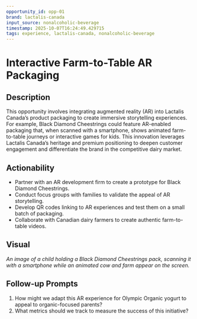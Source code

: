 ```yaml
---
opportunity_id: opp-01
brand: lactalis-canada
input_source: nonalcoholic-beverage
timestamp: 2025-10-07T16:24:49.429715
tags: experience, lactalis-canada, nonalcoholic-beverage
---
```


# Interactive Farm-to-Table AR Packaging

## Description

This opportunity involves integrating augmented reality (AR) into Lactalis Canada’s product packaging to create immersive storytelling experiences. For example, Black Diamond Cheestrings could feature AR-enabled packaging that, when scanned with a smartphone, shows animated farm-to-table journeys or interactive games for kids. This innovation leverages Lactalis Canada’s heritage and premium positioning to deepen customer engagement and differentiate the brand in the competitive dairy market.

## Actionability

- Partner with an AR development firm to create a prototype for Black Diamond Cheestrings.
- Conduct focus groups with families to validate the appeal of AR storytelling.
- Develop QR codes linking to AR experiences and test them on a small batch of packaging.
- Collaborate with Canadian dairy farmers to create authentic farm-to-table videos.

## Visual

*An image of a child holding a Black Diamond Cheestrings pack, scanning it with a smartphone while an animated cow and farm appear on the screen.*

## Follow-up Prompts

1. How might we adapt this AR experience for Olympic Organic yogurt to appeal to organic-focused parents?
2. What metrics should we track to measure the success of this initiative?

